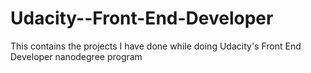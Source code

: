 # Udacity--Front-End-Developer

This contains the projects I have done while doing Udacity's Front End Developer nanodegree program
